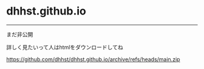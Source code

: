 # dhhst.github.io
-----------------------
まだ非公開

詳しく見たいって人はhtmlをダウンロードしてね

https://github.com/dhhst/dhhst.github.io/archive/refs/heads/main.zip
